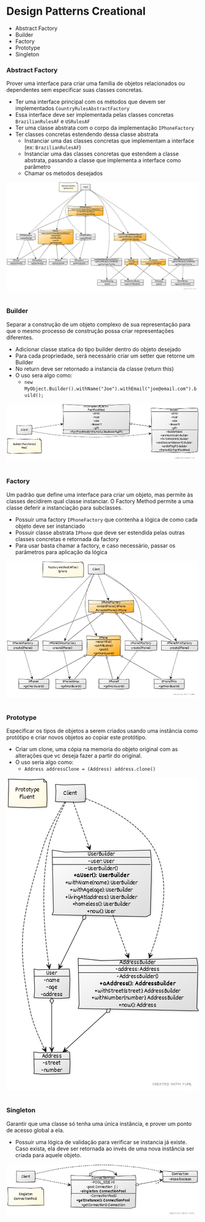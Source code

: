 #  Design Patterns Creational

* Abstract Factory
* Builder
* Factory
* Prototype
* Singleton

### Abstract Factory

Prover uma interface para criar uma família de objetos relacionados ou dependentes sem especificar suas classes 
concretas.

 * Ter uma interface principal com os métodos que devem ser implementados `CountryRulesAbstractFactory`
 * Essa interface deve ser implementada pelas classes concretas `BrazilianRulesAF` e `USRulesAF`
 * Ter uma classe abstrata com o corpo da implementação `IPhoneFactory`
 * Ter classes concretas estendendo dessa classe abstrata
    * Instanciar uma das classes concretas que implementam a interface (ex: `BrazilianRulesAF`)
    * Instanciar uma das classes concretas que estendem a classe abstrata, passando a classe 
    que implementa a interface como parâmetro
    * Chamar os metodos desejados
  
 ![Alt text](imgs/abstract-factory.jpg "Abstract Factory")

#
### Builder

Separar a construção de um objeto complexo de sua representação para que o mesmo processo de construção possa criar 
representações diferentes.

 * Adicionar classe statica do tipo builder dentro do objeto desejado
 * Para cada propriedade, será necessário criar um setter que retorne um Builder
 * No return deve ser retornado a instancia da classe (return this)
 * O uso sera algo como: 
    * `new MyObject.Builder().withName("Joe").withEmail("joe@email.com").build();`

 ![Alt text](imgs/builder.jpg "Builder")

#
### Factory

Um padrão que define uma interface para criar um objeto, mas permite às classes decidirem qual classe instanciar.
O Factory Method permite a uma classe deferir a instanciação para subclasses.

 * Possuir uma factory `IPhoneFactory` que contenha a lógica de como cada objeto deve ser instanciado
 * Possuir classe abstrata `IPhone` que deve ser estendida pelas outras classes concretas e retornada da factory
 * Para usar basta chamar a factory, e caso necessário, passar os parâmetros para aplicação da lógica

![Alt text](imgs/factory.jpg "Factory")

#
### Prototype

Especificar os tipos de objetos a serem criados usando uma instância como protótipo e criar novos objetos ao
copiar este protótipo.

 * Criar um clone, uma cópia na memoria do objeto original com as alterações que vc deseja fazer a partir do original.
 * O uso seria algo como: 
    * `Address addressClone = (Address) address.clone()`

![Alt text](imgs/prototype.jpg "Prototype")

#
### Singleton

Garantir que uma classe só tenha uma única instância, e prover um ponto de acesso global a ela.

 * Possuir uma lógica de validação para verificar se instancia já existe. Caso exista, ela deve ser retornada
 ao invés de uma nova instância ser criada para aquele objeto.

![Alt text](imgs/singleton.jpg "Singleton")